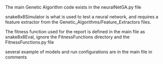 The main Genetic Algorithm code exists in the neuralNetGA.py file

snake8x8Simulator is what is used to test a neural network, and requires
a feature extractor from the Genetic_Algorithms/Feature_Extractors files.

The fitness function used for the report is defined in the main file as snake8x8Eval,
ignore the FitnessFunctions directory and the FitnessFunctions.py file

several example of models and run configurations are in the main file in comments